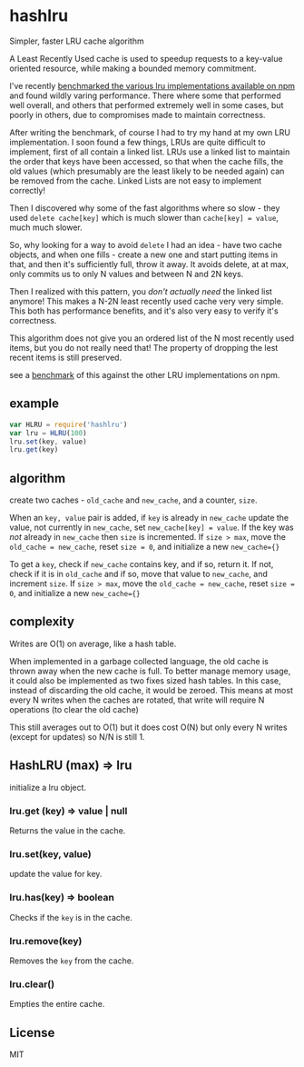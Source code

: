 # hashlru

Simpler, faster LRU cache algorithm

A Least Recently Used cache is used to speedup requests to a key-value oriented resource,
while making a bounded memory commitment.

I've recently [benchmarked the various lru implementations available on npm](https://github.com/dominictarr/bench-lru)
and found wildly varing performance. There where some that performed well overall,
and others that performed extremely well in some cases, but poorly in others, due to
compromises made to maintain correctness.

After writing the benchmark, of course I had to try my hand at my own LRU implementation.
I soon found a few things, LRUs are quite difficult to implement, first of all contain a linked
list. LRUs use a linked list to maintain the order
that keys have been accessed, so that when the cache fills, the old values
(which presumably are the least likely to be needed again) can be removed from the cache.
Linked Lists are not easy to implement correctly!

Then I discovered why some of the fast algorithms where so slow - they used `delete cache[key]`
which is much slower than `cache[key] = value`, much much slower.

So, why looking for a way to avoid `delete` I had an idea - have two cache objects,
and when one fills - create a new one and start putting items in that, and then it's sufficiently
full, throw it away. It avoids delete, at at max, only commits us to only N values and between N and 2N keys.

Then I realized with this pattern, you _don't actually need_ the linked list anymore!
This makes a N-2N least recently used cache very very simple. This both has performance benefits,
and it's also very easy to verify it's correctness.

This algorithm does not give you an ordered list of the N most recently used items,
but you do not really need that! The property of dropping the lest recent items is still preserved.

see a [benchmark](https://github.com/dominictarr/bench-lru) of this against
the other LRU implementations on npm.

## example

``` js
var HLRU = require('hashlru')
var lru = HLRU(100)
lru.set(key, value)
lru.get(key)
```

## algorithm

create two caches - `old_cache` and `new_cache`, and a counter, `size`.

When an `key, value` pair is added, if `key` is already in `new_cache` update the value,
not currently in `new_cache`, set `new_cache[key] = value`.
If the key was _not_ already in `new_cache` then `size` is incremented.
If `size > max`, move the `old_cache = new_cache`, reset `size = 0`, and initialize a new `new_cache={}`

To get a `key`, check if `new_cache` contains key, and if so, return it.
If not, check if it is in `old_cache` and if so, move that value to `new_cache`, and increment `size`.
If `size > max`, move the `old_cache = new_cache`, reset `size = 0`, and initialize a new `new_cache={}`

## complexity

Writes are O(1) on average, like a hash table.

When implemented in a garbage collected language, the old cache is thrown away when the new cache is
full. To better manage memory usage, it could also be implemented as two fixes sized hash tables.
In this case, instead of discarding the old cache, it would be zeroed. This means at most every N
writes when the caches are rotated, that write will require N operations (to clear the old cache)

This still averages out to O(1) but it does cost O(N) but only every N writes (except for updates)
so N/N is still 1.

## HashLRU (max) => lru

initialize a lru object.

### lru.get (key) => value | null

Returns the value in the cache.

### lru.set(key, value)

update the value for key.

### lru.has(key) => boolean

Checks if the `key` is in the cache.

### lru.remove(key)

Removes the `key` from the cache.

### lru.clear()

Empties the entire cache.

## License

MIT




